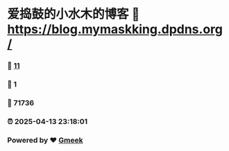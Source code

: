 # 爱捣鼓的小水木的博客 :link: https://blog.mymaskking.dpdns.org/ 
### :page_facing_up: [11](https://blog.mymaskking.dpdns.org//tag.html) 
### :speech_balloon: 1 
### :hibiscus: 71736 
### :alarm_clock: 2025-04-13 23:18:01 
### Powered by :heart: [Gmeek](https://github.com/Meekdai/Gmeek)
